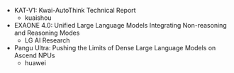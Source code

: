 - KAT-V1: Kwai-AutoThink Technical Report
  - kuaishou
- EXAONE 4.0: Unified Large Language Models Integrating Non-reasoning and Reasoning Modes
  - LG AI Research
- Pangu Ultra: Pushing the Limits of Dense Large Language Models on Ascend NPUs
  - huawei
